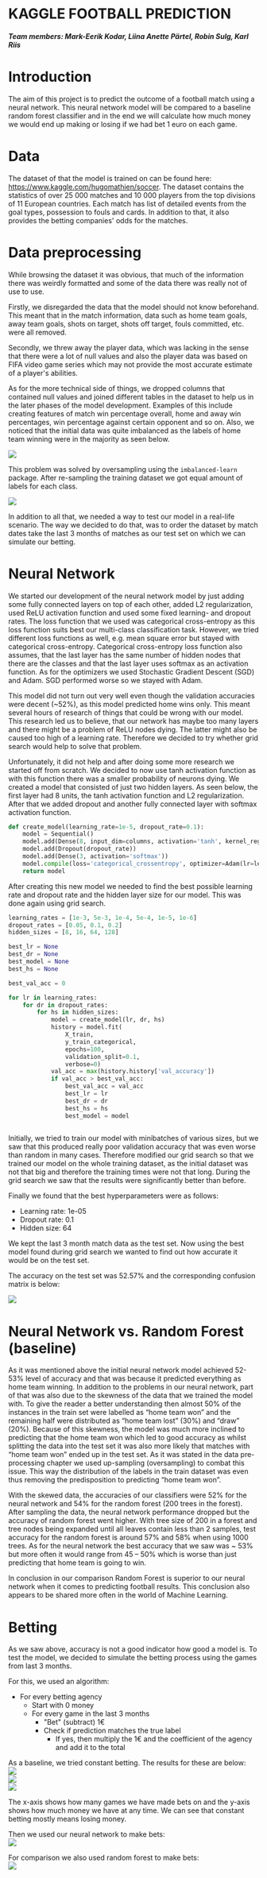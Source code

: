 # KAGGLE FOOTBALL PREDICTION
##### Team members: Mark-Eerik Kodar, Liina Anette Pärtel, Robin Sulg, Karl Riis

# Introduction

The aim of this project is to predict the outcome of a football match using a neural network. This neural network model will be compared to a baseline random forest classifier and in the end we will calculate how much money we would end up making or losing if we had bet 1 euro on each game. 

# Data
The dataset of that the model is trained on can be found here: https://www.kaggle.com/hugomathien/soccer. 
The dataset contains the statistics of over 25 000 matches and 10 000 players from the top divisions of 11 European countries. Each match has list of detailed events from the goal types, possession to fouls and cards. In addition to that, it also provides the betting companies' odds for the matches. 


# Data preprocessing
While browsing the dataset it was obvious, that much of the information there was weirdly formatted and some of the data there was really not of use to use. 

Firstly, we disregarded the data that the model should not know beforehand. This meant that in the match information, data such as home team goals, away team goals, shots on target, shots off target, fouls committed, etc. were all removed.

Secondly, we threw away the player data, which was lacking in the sense that there were a lot of null values and also the player data was based on FIFA video game series which may not provide the most accurate estimate of a player's abilities. 

As for the more technical side of things, we dropped columns that contained null values and joined different tables in the dataset to help us in the later phases of the model development. Examples of this include creating features of match win percentage overall, home and away win percentages, win percentage against certain opponent and so on. Also, we noticed that the initial data was quite imbalanced as the labels of home team winning were in the majority as seen below. 

<img src='images/imbalanced.png'>

This problem was solved by oversampling using the <code>imbalanced-learn</code> package. After re-sampling the training dataset we got equal amount of labels for each class.

<img src='images/balanced.png'>

In addition to all that, we needed a way to test our model in a real-life scenario. The way we decided to do that, was to order the dataset by match dates take the last 3 months of matches as our test set on which we can simulate our betting. 

# Neural Network

We started our development of the neural network model by just adding some fully connected layers on top of each other, added L2 regularization, used ReLU activation function and used some fixed learning- and dropout rates. The loss function that we used was categorical cross-entropy as this loss function suits best our multi-class classification task. However, we tried different loss functions as well, e.g. mean square error but stayed with categorical cross-entropy. Categorical cross-entropy loss function also assumes, that the last layer has the same number of hidden nodes that there are the classes and that the last layer uses softmax as an activation function. As for the optimizers we used Stochastic Gradient Descent (SGD) and Adam. SGD performed worse so we stayed with Adam.

This model did not turn out very well even though the validation accuracies were decent (~52%), as this model predicted home wins only. This meant several hours of research of things that could be wrong with our model. This research led us to believe, that our network has maybe too many layers and there might be a problem of ReLU nodes dying. The latter might also be caused too high of a learning rate. Therefore we decided to try whether grid search would help to solve that problem.

Unfortunately, it did not help and after doing some more research we started off from scratch. We decided to now use tanh activation function as with this function there was a smaller probability of neurons dying. We created a model that consisted of just two hidden layers. As seen below, the first layer had 8 units, the tanh activation function and L2 regularization. After that we added dropout and another fully connected layer with softmax activation function.

```python
def create_model(learning_rate=1e-5, dropout_rate=0.1):
    model = Sequential() 
    model.add(Dense(8, input_dim=columns, activation='tanh', kernel_regularizer='l2'))
    model.add(Dropout(dropout_rate))
    model.add(Dense(3, activation='softmax'))
    model.compile(loss='categorical_crossentropy', optimizer=Adam(lr=learning_rate), metrics=['accuracy'])
    return model
```

After creating this new model we needed to find the best possible learning rate and dropout rate and the hidden layer size for our model. This was done again using grid search.

```python
learning_rates = [1e-3, 5e-3, 1e-4, 5e-4, 1e-5, 1e-6]
dropout_rates = [0.05, 0.1, 0.2]
hidden_sizes = [8, 16, 64, 128]

best_lr = None
best_dr = None
best_model = None
best_hs = None

best_val_acc = 0

for lr in learning_rates:
    for dr in dropout_rates:
        for hs in hidden_sizes:
            model = create_model(lr, dr, hs)
            history = model.fit(
                X_train,
                y_train_categorical,
                epochs=100,
                validation_split=0.1,
                verbose=0)
            val_acc = max(history.history['val_accuracy'])
            if val_acc > best_val_acc:
                best_val_acc = val_acc
                best_lr = lr
                best_dr = dr
                best_hs = hs
                best_model = model
        
```

Initially, we tried to train our model with minibatches of various sizes, but we saw that this produced really poor validation accuracy that was even worse than random in many cases. Therefore modified our grid search so that we trained our model on the whole training dataset, as the initial dataset was not that big and therefore the training times were not that long. During the grid search we saw that the results were significantly better than before. 

Finally we found that the best hyperparameters were as follows: 
- Learning rate: 1e-05
- Dropout rate: 0.1
- Hidden size: 64

We kept the last 3 month match data as the test set. Now using the best model found during grid search we wanted to find out how accurate it would be on the test set. 

The accuracy on the test set was 52.57% and the corresponding confusion matrix is below:

<img src='images/confusion.png'>

# Neural Network vs. Random Forest (baseline)

As it was mentioned above the initial neural network model achieved 52-53% level of accuracy and that was because it predicted everything as home team winning. In addition to the problems in our neural network, part of that was also due to the skewness of the data that we trained the model with. To give the reader a better understanding then almost 50% of the instances in the train set were labelled as “home team won” and the remaining half were distributed as “home team lost” (30%) and “draw” (20%). Because of this skewness, the model was much more inclined to predicting that the home team won which led to good accuracy as whilst splitting the data into the test set it was also more likely that matches with “home team won” ended up in the test set. As it was stated in the data pre-processing chapter we used up-sampling (oversampling) to combat this issue. This way the distribution of the labels in the train dataset was even thus removing the predisposition to predicting “home team won”.

With the skewed data, the accuracies of our classifiers were 52% for the neural network and 54% for the random forest (200 trees in the forest). After sampling the data, the neural network performance dropped but the accuracy of random forest went higher. With tree size of 200 in a forest and tree nodes being expanded until all leaves contain less than 2 samples, test accuracy for the random forest is around 57% and 58% when using 1000 trees. As for the neural network the best accuracy that we saw was ~ 53% but more often it would range from 45 – 50% which is worse than just predicting that home team is going to win.


In conclusion in our comparison Random Forest is superior to our neural network when it comes to predicting football results. This conclusion also appears to be shared more often in the world of Machine Learning. 


# Betting

As we saw above, accuracy is not a good indicator how good a model is. To test the model, we decided to simulate the betting process using the games from last 3 months.

For this, we used an algorithm:
* For every betting agency
    * Start with 0 money
    * For every game in the last 3 months
        * "Bet" (subtract) 1€
        * Check if prediction matches the true label
            * If yes, then multiply the 1€ and the coefficient of the agency and add it to the total

As a baseline, we tried constant betting. The results for these are below:  
<img src='images/betting_constant_home.png'>  
<img src='images/betting_constant_away.png'>  
<img src='images/betting_constant_draw.png'>  

The x-axis shows how many games we have made bets on and the y-axis shows how much money we have at any time. We can see that constant betting mostly means losing money.

Then we used our neural network to make bets:  
<img src='images/betting_neural_network.png'>  

For comparison we also used random forest to make bets:  
<img src='images/betting_random_forest.png'>  

